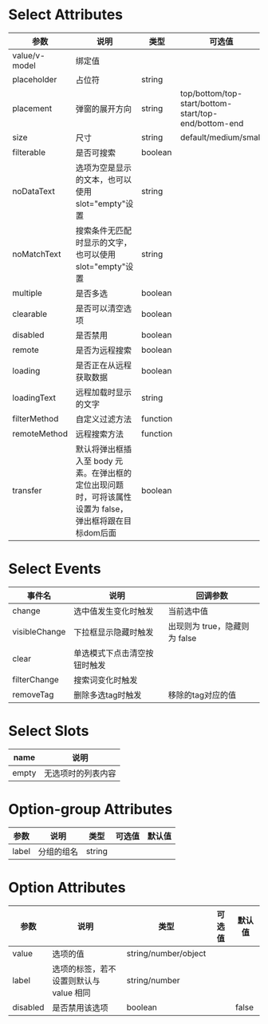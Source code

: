 
# Select Attributes

参数|说明|类型|可选值|默认值
-|-|-|-|-|
value/v-model|绑定值|||
placeholder|占位符|string||请选择
placement|弹窗的展开方向|string| top/bottom/top-start/bottom-start/top-end/bottom-end|bottom-start
size|尺寸|string|default/medium/small|default
filterable|是否可搜索|boolean||false
noDataText|选项为空是显示的文本，也可以使用slot="empty"设置|string||无数据
noMatchText|搜索条件无匹配时显示的文字，也可以使用slot="empty"设置|string||无结果
multiple|是否多选|boolean||false
clearable|是否可以清空选项|boolean||false
disabled|是否禁用|boolean||false
remote|是否为远程搜索|boolean||false
loading|是否正在从远程获取数据|boolean||false
loadingText|远程加载时显示的文字|string||加载中
filterMethod|自定义过滤方法|function||
remoteMethod|远程搜索方法|function||
transfer|默认将弹出框插入至 body 元素。在弹出框的定位出现问题时，可将该属性设置为 false，弹出框将跟在目标dom后面|boolean||true

# Select Events

事件名|说明|回调参数
-|-|-|
change|选中值发生变化时触发|当前选中值
visibleChange|下拉框显示隐藏时触发|出现则为 true，隐藏则为 false
clear|单选模式下点击清空按钮时触发|
filterChange|搜索词变化时触发|
removeTag|删除多选tag时触发|移除的tag对应的值

# Select Slots

name|说明
-|-|
empty|无选项时的列表内容

# Option-group Attributes

参数|说明|类型|可选值|默认值
-|-|-|-|-|
label|分组的组名|string||

# Option Attributes

参数|说明|类型|可选值|默认值
-|-|-|-|-|
value|选项的值|string/number/object||
label|选项的标签，若不设置则默认与 value 相同|string/number||
disabled|是否禁用该选项|boolean||false
